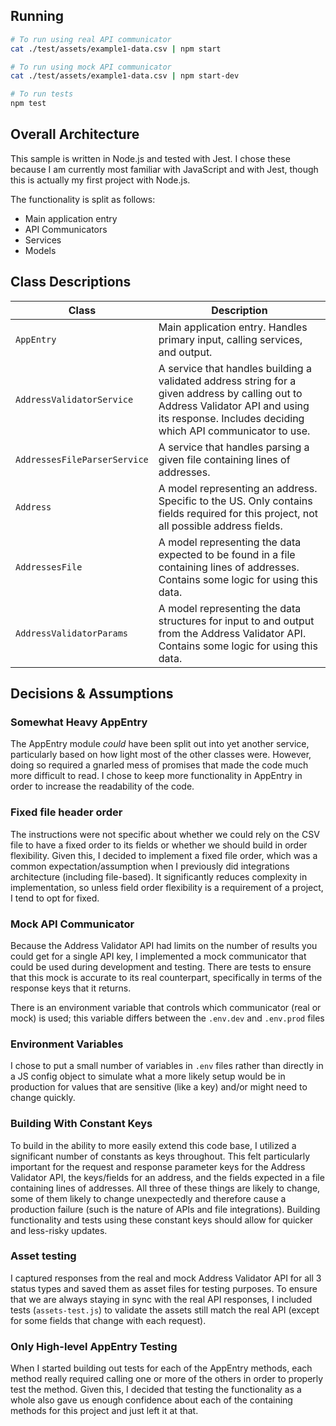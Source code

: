 ## Running

```bash
# To run using real API communicator
cat ./test/assets/example1-data.csv | npm start

# To run using mock API communicator
cat ./test/assets/example1-data.csv | npm start-dev

# To run tests
npm test
```

## Overall Architecture
This sample is written in Node.js and tested with Jest. I chose these because I am currently most familiar with JavaScript and with Jest, though this is actually my first project with Node.js. 

The functionality is split as follows:
- Main application entry
- API Communicators
- Services
- Models

## Class Descriptions
| Class | Description |
|---|---|
| `AppEntry` | Main application entry. Handles primary input, calling services, and output. |
| `AddressValidatorService` | A service that handles building a validated address string for a given address by calling out to Address Validator API and using its response. Includes deciding which API communicator to use. |
| `AddressesFileParserService` | A service that handles parsing a given file containing lines of addresses. |
| `Address` | A model representing an address. Specific to the US. Only contains fields required for this project, not all possible address fields. |
| `AddressesFile` | A model representing the data expected to be found in a file containing lines of addresses. Contains some logic for using this data. |
| `AddressValidatorParams` | A model representing the data structures for input to and output from the Address Validator API. Contains some logic for using this data. |

## Decisions & Assumptions

### Somewhat Heavy AppEntry
The AppEntry module *could* have been split out into yet another service, particularly based on how light most of the other classes were. However, doing so required a gnarled mess of promises that made the code much more difficult to read. I chose to keep more functionality in AppEntry in order to increase the readability of the code.

### Fixed file header order
The instructions were not specific about whether we could rely on the CSV file to have a fixed order to its fields or whether we should build in order flexibility. Given this, I decided to implement a fixed file order, which was a common expectation/assumption when I previously did integrations architecture (including file-based). It significantly reduces complexity in implementation, so unless field order flexibility is a requirement of a project, I tend to opt for fixed.

### Mock API Communicator
Because the Address Validator API had limits on the number of results you could get for a single API key, I implemented a mock communicator that could be used during development and testing. There are tests to ensure that this mock is accurate to its real counterpart, specifically in terms of the response keys that it returns.

There is an environment variable that controls which communicator (real or mock) is used; this variable differs between the `.env.dev` and `.env.prod` files

### Environment Variables
I chose to put a small number of variables in `.env` files rather than directly in a JS config object to simulate what a more likely setup would be in production for values that are sensitive (like a key) and/or might need to change quickly.

### Building With Constant Keys
To build in the ability to more easily extend this code base, I utilized a significant number of constants as keys throughout. This felt particularly important for the request and response parameter keys for the Address Validator API, the keys/fields for an address, and the fields expected in a file containing lines of addresses. All three of these things are likely to change, some of them likely to change unexpectedly and therefore cause a production failure (such is the nature of APIs and file integrations). Building functionality and tests using these constant keys should allow for quicker and less-risky updates.

### Asset testing
I captured responses from the real and mock Address Validator API for all 3 status types and saved them as asset files for testing purposes. To ensure that we are always staying in sync with the real API responses, I included tests (`assets-test.js`) to validate the assets still match the real API (except for some fields that change with each request).

### Only High-level AppEntry Testing
When I started building out tests for each of the AppEntry methods, each method really required calling one or more of the others in order to properly test the method. Given this, I decided that testing the functionality as a whole also gave us enough confidence about each of the containing methods for this project and just left it at that.